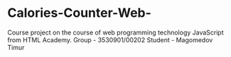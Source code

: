 # Calories-Counter-Web-
Course project on the course of web programming technology JavaScript from HTML Academy.
Group - 3530901/00202
Student - Magomedov Timur
